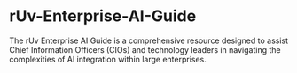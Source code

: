 # rUv-Enterprise-AI-Guide
The rUv Enterprise AI Guide is a comprehensive resource designed to assist Chief Information Officers (CIOs) and technology leaders in navigating the complexities of AI integration within large enterprises.

